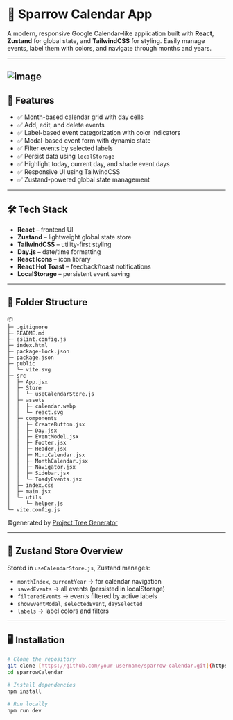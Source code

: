 # 📅 Sparrow Calendar App
A modern, responsive Google Calendar–like application built with **React**, **Zustand** for global state, and **TailwindCSS** for styling. Easily manage events, label them with colors, and navigate through months and years.

---
![image](https://github.com/user-attachments/assets/d5ff7872-709d-4990-9a1a-b6b4b3784d05)
---

## 🚀 Features

- ✅ Month-based calendar grid with day cells
- ✅ Add, edit, and delete events
- ✅ Label-based event categorization with color indicators
- ✅ Modal-based event form with dynamic state
- ✅ Filter events by selected labels
- ✅ Persist data using `localStorage`
- ✅ Highlight today, current day, and shade event days
- ✅ Responsive UI using TailwindCSS
- ✅ Zustand-powered global state management

---

## 🛠 Tech Stack

- **React** – frontend UI
- **Zustand** – lightweight global state store
- **TailwindCSS** – utility-first styling
- **Day.js** – date/time formatting
- **React Icons** – icon library
- **React Hot Toast** – feedback/toast notifications
- **LocalStorage** – persistent event saving

---

## 📁 Folder Structure

```
📦 
├─ .gitignore
├─ README.md
├─ eslint.config.js
├─ index.html
├─ package-lock.json
├─ package.json
├─ public
│  └─ vite.svg
├─ src
│  ├─ App.jsx
│  ├─ Store
│  │  └─ useCalendarStore.js
│  ├─ assets
│  │  ├─ calendar.webp
│  │  └─ react.svg
│  ├─ components
│  │  ├─ CreateButton.jsx
│  │  ├─ Day.jsx
│  │  ├─ EventModel.jsx
│  │  ├─ Footer.jsx
│  │  ├─ Header.jsx
│  │  ├─ MiniCalendar.jsx
│  │  ├─ MonthCalendar.jsx
│  │  ├─ Navigator.jsx
│  │  ├─ Sidebar.jsx
│  │  └─ ToadyEvents.jsx
│  ├─ index.css
│  ├─ main.jsx
│  └─ utils
│     └─ helper.js
└─ vite.config.js
```
©generated by [Project Tree Generator](https://woochanleee.github.io/project-tree-generator)

---

## 🧠 Zustand Store Overview

Stored in `useCalendarStore.js`, Zustand manages:

- `monthIndex`, `currentYear` → for calendar navigation
- `savedEvents` → all events (persisted in localStorage)
- `filteredEvents` → events filtered by active labels
- `showEventModal`, `selectedEvent`, `daySelected`
- `labels` → label colors and filters

---

## 🖥 Installation

```bash
# Clone the repository
git clone [https://github.com/your-username/sparrow-calendar.git](https://github.com/Ragulram004/SparrowCalendar.git)
cd sparrowCalendar

# Install dependencies
npm install

# Run locally
npm run dev
